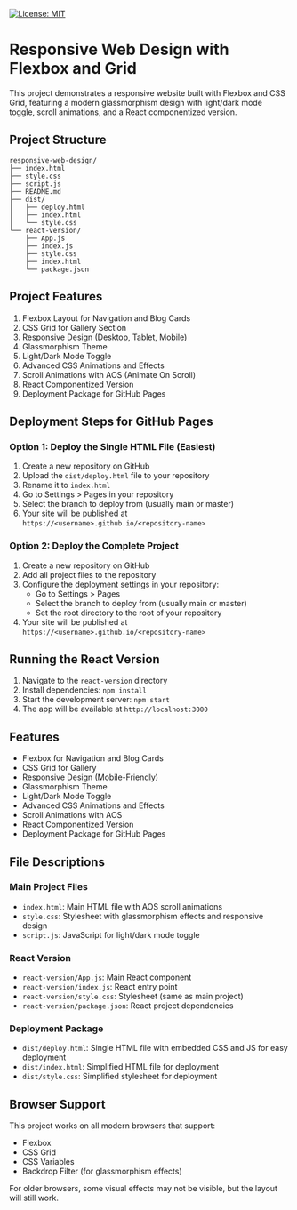 [![License: MIT](https://img.shields.io/badge/License-MIT-yellow.svg)](https://opensource.org/licenses/MIT)
# Responsive Web Design with Flexbox and Grid


This project demonstrates a responsive website built with Flexbox and CSS Grid, featuring a modern glassmorphism design with light/dark mode toggle, scroll animations, and a React componentized version.

## Project Structure

```
responsive-web-design/
├── index.html
├── style.css
├── script.js
├── README.md
├── dist/
│   ├── deploy.html
│   ├── index.html
│   └── style.css
└── react-version/
    ├── App.js
    ├── index.js
    ├── style.css
    ├── index.html
    └── package.json
```

## Project Features

1. Flexbox Layout for Navigation and Blog Cards
2. CSS Grid for Gallery Section
3. Responsive Design (Desktop, Tablet, Mobile)
4. Glassmorphism Theme
5. Light/Dark Mode Toggle
6. Advanced CSS Animations and Effects
7. Scroll Animations with AOS (Animate On Scroll)
8. React Componentized Version
9. Deployment Package for GitHub Pages

## Deployment Steps for GitHub Pages

### Option 1: Deploy the Single HTML File (Easiest)

1. Create a new repository on GitHub
2. Upload the `dist/deploy.html` file to your repository
3. Rename it to `index.html`
4. Go to Settings > Pages in your repository
5. Select the branch to deploy from (usually main or master)
6. Your site will be published at `https://<username>.github.io/<repository-name>`

### Option 2: Deploy the Complete Project

1. Create a new repository on GitHub
2. Add all project files to the repository
3. Configure the deployment settings in your repository:
   - Go to Settings > Pages
   - Select the branch to deploy from (usually main or master)
   - Set the root directory to the root of your repository
4. Your site will be published at `https://<username>.github.io/<repository-name>`

## Running the React Version

1. Navigate to the `react-version` directory
2. Install dependencies: `npm install`
3. Start the development server: `npm start`
4. The app will be available at `http://localhost:3000`

## Features

- Flexbox for Navigation and Blog Cards
- CSS Grid for Gallery
- Responsive Design (Mobile-Friendly)
- Glassmorphism Theme
- Light/Dark Mode Toggle
- Advanced CSS Animations and Effects
- Scroll Animations with AOS
- React Componentized Version
- Deployment Package for GitHub Pages

## File Descriptions

### Main Project Files
- `index.html`: Main HTML file with AOS scroll animations
- `style.css`: Stylesheet with glassmorphism effects and responsive design
- `script.js`: JavaScript for light/dark mode toggle

### React Version
- `react-version/App.js`: Main React component
- `react-version/index.js`: React entry point
- `react-version/style.css`: Stylesheet (same as main project)
- `react-version/package.json`: React project dependencies

### Deployment Package
- `dist/deploy.html`: Single HTML file with embedded CSS and JS for easy deployment
- `dist/index.html`: Simplified HTML file for deployment
- `dist/style.css`: Simplified stylesheet for deployment

## Browser Support

This project works on all modern browsers that support:
- Flexbox
- CSS Grid
- CSS Variables
- Backdrop Filter (for glassmorphism effects)

For older browsers, some visual effects may not be visible, but the layout will still work.
